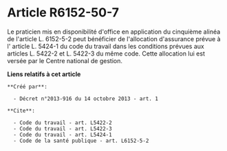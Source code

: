 # Article R6152-50-7

Le praticien mis en disponibilité d'office en application du cinquième alinéa de l'article L. 6152-5-2 peut bénéficier de
l'allocation d'assurance prévue à l'
article L. 5424-1 du code du travail 
dans les conditions prévues aux articles L. 5422-2 et L. 5422-3 du même code. Cette allocation lui est versée par le Centre
national de gestion.

**Liens relatifs à cet article**

	**Créé par**:

	  - Décret n°2013-916 du 14 octobre 2013 - art. 1

	**Cite**:

	  - Code du travail - art. L5422-2
	  - Code du travail - art. L5422-3
	  - Code du travail - art. L5424-1
	  - Code de la santé publique - art. L6152-5-2
